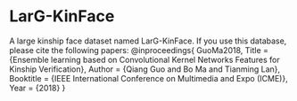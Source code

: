 # LarG-KinFace
A large kinship face dataset named LarG-KinFace.
If you use this database, please cite the following papers:
@inproceedings{ GuoMa2018, 
  Title = {Ensemble learning based on Convolutional Kernel Networks Features for Kinship Verification},
  Author = {Qiang Guo and Bo Ma and Tianming Lan},
  Booktitle = {IEEE International Conference on Multimedia and Expo (ICME)},
  Year = {2018}
}
